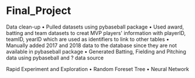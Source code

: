 # Final_Project

Data clean-up
• Pulled datasets using pybaseball package
• Used award, batting and team datasets to creat MVP players' information with playerID, teamID, yearID which are used as identifiers to link to other tables
• Manually added 2017 and 2018 data to the database since they are not available in pybaseball package
• Generated Batting, Fielding and Pitching data using pybaseball and ? data source

Rapid Experiment and Exploration
• Random Foreset Tree
• Neural Network
